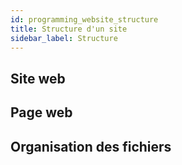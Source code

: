 ```yaml
---
id: programming_website_structure
title: Structure d'un site
sidebar_label: Structure
---
```


## Site web

## Page web

## Organisation des fichiers
